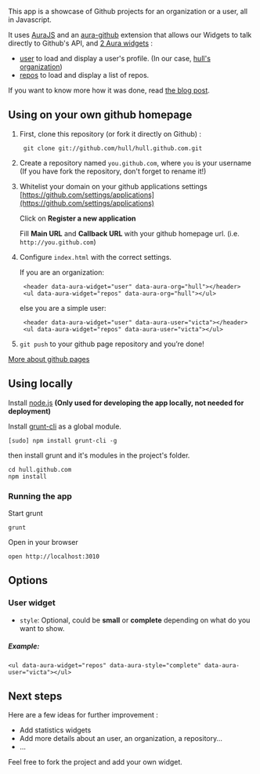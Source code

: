 This app is a showcase of Github projects for an organization or a user, all in Javascript.

It uses [AuraJS](https://github.com/aurajs/aura) and an [aura-github](https://github.com/hull/hull.github.com/blob/master/assets/js/extensions/aura-github.js) extension that allows our Widgets to talk directly to Github's API, and [2 Aura widgets](https://github.com/hull/hull.github.com/tree/master/widgets) : 

* [user](https://github.com/hull/hull.github.com/blob/master/widgets/user/main.js) to load and display a user's profile. (In our case, [hull's organization](https://github.com/hull))
* [repos](https://github.com/hull/hull.github.com/blob/master/widgets/repos/main.js) to load and display a list of repos.

If you want to know more how it was done, read [the blog post](http://blog.hull.io/post/46504817377/how-to-build-your-own-twitter-like-open-source-page).

## Using on your own github homepage

1. First, clone this repository (or fork it directly on Github) :

        git clone git://github.com/hull/hull.github.com.git

2. Create a repository named ``you.github.com``, where ``you`` is your username (If you have fork the repository, don't forget to rename it!)

3. Whitelist your domain on your github applications settings [https://github.com/settings/applications](https://github.com/settings/applications)

   Click on **Register a new application**
   
   Fill **Main URL** and **Callback URL** with your github homepage url. (i.e. ``http://you.github.com``)

4. Configure ```index.html``` with the correct settings.

   If you are an organization:

        <header data-aura-widget="user" data-aura-org="hull"></header> 
        <ul data-aura-widget="repos" data-aura-org="hull"></ul>
    
    else you are a simple user:

        <header data-aura-widget="user" data-aura-user="victa"></header> 
        <ul data-aura-widget="repos" data-aura-user="victa"></ul>

5. ``git push`` to your github page repository and you’re done!


[More about github pages](https://github.com/blog/272-github-pages)


## Using locally

Install [node.js](http://nodejs.org) **(Only used for developing the app locally, not needed for deployment)**

Install [grunt-cli](https://github.com/gruntjs/grunt-cli) as a global module.

    [sudo] npm install grunt-cli -g


then install grunt and it's modules in the project's folder.

    cd hull.github.com
    npm install


### Running the app

Start grunt

    grunt

Open in your browser

    open http://localhost:3010

## Options

### User widget

* `style`: Optional, could be **small** or **complete** depending on what do you want to show.

##### Example:

    <ul data-aura-widget="repos" data-aura-style="complete" data-aura-user="victa"></ul>
        
## Next steps

Here are a few ideas for further improvement :

* Add statistics widgets
* Add more details about an user, an organization, a repository…
* ...

Feel free to fork the project and add your own widget.
